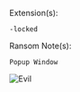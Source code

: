 Extension(s): 
```
-locked
```
Ransom Note(s): 
```
Popup Window
```
![Evil](https://github.com/user-attachments/assets/6535e83d-f819-48c7-a34a-63263d33168c)
